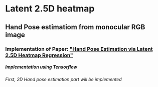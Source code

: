 # Latent 2.5D heatmap 
## Hand Pose estimatiom from monocular RGB image
### Implementation of Paper: ["Hand Pose Estimation via Latent 2.5D Heatmap Regression"](https://link.springer.com/chapter/10.1007/978-3-030-01252-6_8)


##### Implementation using Tensorflow

###### First, 2D Hand pose estimation part will be implemented
